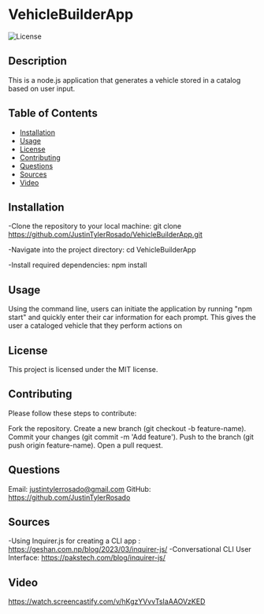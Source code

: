 # VehicleBuilderApp
![License](https://img.shields.io/badge/License-MIT-blue.svg)

## Description
This is a node.js application that generates a vehicle stored in a catalog based on user input.

## Table of Contents
- [Installation](#installation)
- [Usage](#usage)
- [License](#license)
- [Contributing](#contributing)
- [Questions](#questions)
- [Sources](#sources)
- [Video](#video)

## Installation
-Clone the repository to your local machine:
git clone https://github.com/JustinTylerRosado/VehicleBuilderApp.git

-Navigate into the project directory:
cd VehicleBuilderApp

-Install required dependencies:
npm install

## Usage
Using the command line, users can initiate the application by running "npm start" and quickly enter their car information for each prompt. This gives the user a cataloged vehicle that they perform actions on

## License
This project is licensed under the MIT license.

## Contributing
Please follow these steps to contribute:

Fork the repository.
Create a new branch (git checkout -b feature-name).
Commit your changes (git commit -m 'Add feature').
Push to the branch (git push origin feature-name).
Open a pull request.

## Questions
Email: justintylerrosado@gmail.com
GitHub: https://github.com/JustinTylerRosado

## Sources
-Using Inquirer.js for creating a CLI app : https://geshan.com.np/blog/2023/03/inquirer-js/
-Conversational CLI User Interface: https://pakstech.com/blog/inquirer-js/

## Video
https://watch.screencastify.com/v/hKgzYVvvTsIaAAOVzKED